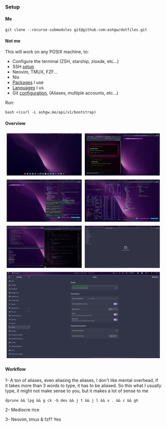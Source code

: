 ### Setup
#### Me
```shell
git clone --recurse-submodules git@github.com:ashgw/dotfiles.git
```
#### Not me

This will work on any POSIX machine, to:
- Configure the terminal (ZSH, starship, zioxde, etc...)
- SSH [setup](./.ssh/_gh_gen.sh)
- Neovim, TMUX, FZF...
- Nix
- [Packages](./install/bootsrap) I use
- [Languages](./install/arbitrary) I us
- Git [configuration](./.gitconfig), (Aliases, multiple accounts, etc...)

Run:
```shell
bash <(curl -L ashgw.me/api/v1/bootstrap)
```


#### Overview

<div style="display: flex; flex-wrap: wrap;">
  <div style="flex: 1; min-width: 200px; margin: 5px;">
    <img src="./images/pp2.png" alt="Image 1" style="width: 100%;">
  </div>
  <div style="flex: 1; min-width: 200px; margin: 5px;">
    <img src="./images/pp1.png" alt="Image 1" style="width: 100%;">
  </div>
  <div style="flex: 1; min-width: 200px; margin: 5px;">
    <img src="./images/tron.png" alt="Image 1" style="width: 100%;">
  </div>

  <div style="flex: 1; min-width: 200px; margin: 5px;">
    <img src="./images/btop.png" alt="Image 1" style="width: 100%;">
  </div>


<div style="flex: 1; min-width: 200px; margin: 5px;">
    <img src="./images/zooties.png" alt="Image 1" style="width: 100%;">
  </div>

  <div style="flex: 1; min-width: 200px; margin: 5px;">
    <img src="./images/empty.png" alt="Image 1" style="width: 100%;">
  </div>

  <div style="flex: 1; min-width: 200px; margin: 5px;">
    <img src="./images/munchies.png" alt="Image 1" style="width: 100%;">
  </div>
</div>

#### Workflow

1- A ton of aliases, even aliasing the aliases, I don't like mental overhead, if it takes more than 3 words to type, it has to be aliased. So this what I usually type, it might not make sense to you, but it makes a lot of sense to me

```shell
dprune && lpg && g ck -b dev && j t && j l && v . && c && gh
```

2- Mediocre rice

3- Neovim, tmux & fzf? Yes
